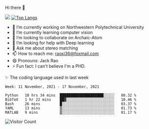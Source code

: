 Hi there 👋

![](https://github-readme-stats.vercel.app/api?username=Raohaocheng)
[![Top Langs](https://github-readme-stats.vercel.app/api/top-langs/?username=Raohaocheng&layout=compact)](https://github.com/anuraghazra/github-readme-stats)

- 🔭 I’m currently working on Northwestern Polytechnical University
- 🌱 I’m currently learning computer vision
- 👯 I’m looking to collaborate on Archaic-Atom
- 🤔 I’m looking for help with Deep learning
- 💬 Ask me about stereo matching
- 📫 How to reach me: raoxi36@foxmail.com
- 😄 Pronouns: Jack Rao
- ⚡ Fun fact: I can't believe I'm a PHD.

✨ The coding language used in last week
<!--START_SECTION:waka-->
```text
Week: 11 November, 2021 - 17 November, 2021

Python   10 hrs 34 mins  ████████████████████░░░░░   80.32 % 
BibTeX   1 hr 22 mins    ██▓░░░░░░░░░░░░░░░░░░░░░░   10.46 % 
Bash     26 mins         █░░░░░░░░░░░░░░░░░░░░░░░░   03.37 % 
YAML     13 mins         ▒░░░░░░░░░░░░░░░░░░░░░░░░   01.73 % 
MATLAB   9 mins          ▒░░░░░░░░░░░░░░░░░░░░░░░░   01.17 % 
```
<!--END_SECTION:waka-->

![Visitor Count](https://profile-counter.glitch.me/Raohaocheng/count.svg)
